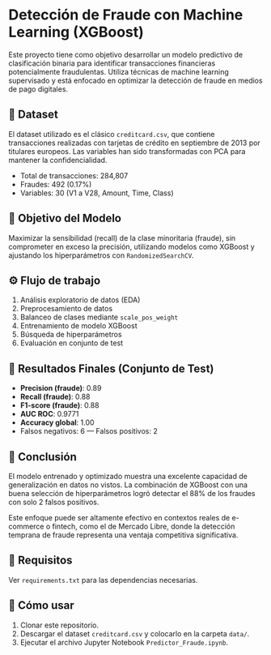 # Detección de Fraude con Machine Learning (XGBoost)

Este proyecto tiene como objetivo desarrollar un modelo predictivo de clasificación binaria para identificar transacciones financieras potencialmente fraudulentas. Utiliza técnicas de machine learning supervisado y está enfocado en optimizar la detección de fraude en medios de pago digitales.

## 📂 Dataset

El dataset utilizado es el clásico `creditcard.csv`, que contiene transacciones realizadas con tarjetas de crédito en septiembre de 2013 por titulares europeos. Las variables han sido transformadas con PCA para mantener la confidencialidad.

- Total de transacciones: 284,807
- Fraudes: 492 (0.17%)
- Variables: 30 (V1 a V28, Amount, Time, Class)

## 🎯 Objetivo del Modelo

Maximizar la sensibilidad (recall) de la clase minoritaria (fraude), sin comprometer en exceso la precisión, utilizando modelos como XGBoost y ajustando los hiperparámetros con `RandomizedSearchCV`.

## ⚙️ Flujo de trabajo

1. Análisis exploratorio de datos (EDA)
2. Preprocesamiento de datos
3. Balanceo de clases mediante `scale_pos_weight`
4. Entrenamiento de modelo XGBoost
5. Búsqueda de hiperparámetros
6. Evaluación en conjunto de test

## 🧪 Resultados Finales (Conjunto de Test)

- **Precision (fraude)**: 0.89
- **Recall (fraude)**: 0.88
- **F1-score (fraude)**: 0.88
- **AUC ROC**: 0.9771
- **Accuracy global**: 1.00
- Falsos negativos: 6 — Falsos positivos: 2

## 📌 Conclusión

El modelo entrenado y optimizado muestra una excelente capacidad de generalización en datos no vistos. La combinación de XGBoost con una buena selección de hiperparámetros logró detectar el 88% de los fraudes con solo 2 falsos positivos.

Este enfoque puede ser altamente efectivo en contextos reales de e-commerce o fintech, como el de Mercado Libre, donde la detección temprana de fraude representa una ventaja competitiva significativa.

## 🧰 Requisitos

Ver `requirements.txt` para las dependencias necesarias.

## 🚀 Cómo usar

1. Clonar este repositorio.
2. Descargar el dataset `creditcard.csv` y colocarlo en la carpeta `data/`.
3. Ejecutar el archivo Jupyter Notebook `Predictor_Fraude.ipynb`.

